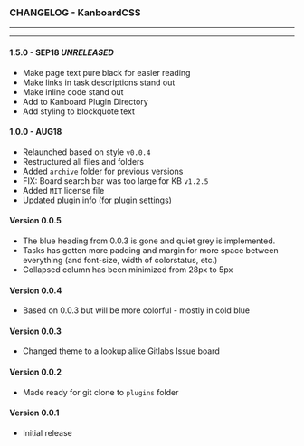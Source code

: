 ### CHANGELOG - KanboardCSS
------
------

#### 1.5.0 - SEP18 _UNRELEASED_

- Make page text pure black for easier reading
- Make links in task descriptions stand out
- Make inline code stand out
- Add to Kanboard Plugin Directory
- Add styling to blockquote text

#### 1.0.0 - AUG18

- Relaunched based on style `v0.0.4`
- Restructured all files and folders
- Added `archive` folder for previous versions
- FIX: Board search bar was too large for KB `v1.2.5`
- Added `MIT` license file
- Updated plugin info (for plugin settings)

#### Version 0.0.5

* The blue heading from 0.0.3 is gone and quiet grey is implemented.
* Tasks has gotten more padding and margin for more space between everything (and font-size, width of colorstatus, etc.)
* Collapsed column has been minimized from 28px to 5px

#### Version 0.0.4

* Based on 0.0.3 but will be more colorful - mostly in cold blue


#### Version 0.0.3

* Changed theme to a lookup alike Gitlabs Issue board


#### Version 0.0.2

* Made ready for git clone to `plugins` folder


#### Version 0.0.1

* Initial release
